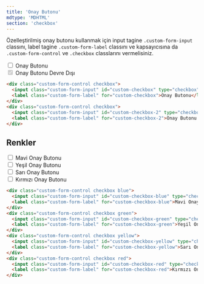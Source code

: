 ```yaml
---
title: 'Onay Butonu'
mdtype: 'MDHTML'
section: 'checkbox'
---
```


Özelleştirilmiş onay butonu kullanmak için input tagine `.custom-form-input` classını, label tagine `.custom-form-label` classını ve kapsayıcısına da `.custom-form-control` ve `.checkbox` classlarını vermelisiniz.


<div class="gra-s-wrapper">
  <div class="custom-form-control checkbox">
    <input class="custom-form-input" id="custom-checkbox" type="checkbox"  />
    <label class="custom-form-label" for="user-content-custom-checkbox">Onay Butonu</label>
  </div>
  <div class="custom-form-control checkbox">
    <input class="custom-form-input" id="custom-checkbox-2" type="checkbox" disabled checked />
    <label class="custom-form-label" for="custom-checkbox-2">Onay Butonu Devre Dışı</label>
  </div>
</div>

```html
<div class="custom-form-control checkbox">
  <input class="custom-form-input" id="custom-checkbox" type="checkbox"  />
  <label class="custom-form-label" for="custom-checkbox">Onay Butonu</label>
</div>
<div class="custom-form-control checkbox">
  <input class="custom-form-input" id="custom-checkbox-2" type="checkbox" disabled checked />
  <label class="custom-form-label" for="custom-checkbox-2">Onay Butonu Devre Dışı</label>
</div>
```

## Renkler

<div class="gra-s-wrapper">
  <div class="custom-form-control checkbox blue">
    <input class="custom-form-input" id="custom-checkbox-blue" type="checkbox"/>
    <label class="custom-form-label" for="user-content-custom-checkbox-blue">Mavi Onay Butonu</label>
  </div>
  <div class="custom-form-control checkbox green">
    <input class="custom-form-input" id="custom-checkbox-green" type="checkbox"/>
    <label class="custom-form-label" for="user-content-custom-checkbox-green">Yeşil Onay Butonu</label>
  </div>
  <div class="custom-form-control checkbox yellow">
    <input class="custom-form-input" id="custom-checkbox-yellow" type="checkbox"/>
    <label class="custom-form-label" for="user-content-custom-checkbox-yellow">Sarı Onay Butonu</label>
  </div>
  <div class="custom-form-control checkbox red">
    <input class="custom-form-input" id="custom-checkbox-red" type="checkbox"/>
    <label class="custom-form-label" for="user-content-custom-checkbox-red">Kırmızı Onay Butonu</label>
  </div>
</div>

```html
<div class="custom-form-control checkbox blue">
  <input class="custom-form-input" id="custom-checkbox-blue" type="checkbox"/>
  <label class="custom-form-label" for="custom-checkbox-blue">Mavi Onay Butonu</label>
</div>
<div class="custom-form-control checkbox green">
  <input class="custom-form-input" id="custom-checkbox-green" type="checkbox"/>
  <label class="custom-form-label" for="custom-checkbox-green">Yeşil Onay Butonu</label>
</div>
<div class="custom-form-control checkbox yellow">
  <input class="custom-form-input" id="custom-checkbox-yellow" type="checkbox"/>
  <label class="custom-form-label" for="custom-checkbox-yellow">Sarı Onay Butonu</label>
</div>
<div class="custom-form-control checkbox red">
  <input class="custom-form-input" id="custom-checkbox-red" type="checkbox"/>
  <label class="custom-form-label" for="custom-checkbox-red">Kırmızı Onay Butonu</label>
</div>
```